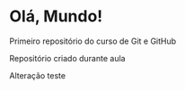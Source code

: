 # Olá, Mundo!
 Primeiro repositório  do curso de Git e GitHub

 Repositório criado durante aula
 
 Alteração teste
